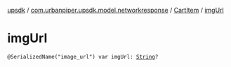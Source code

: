 [upsdk](../../index.md) / [com.urbanpiper.upsdk.model.networkresponse](../index.md) / [CartItem](index.md) / [imgUrl](./img-url.md)

# imgUrl

`@SerializedName("image_url") var imgUrl: `[`String`](https://kotlinlang.org/api/latest/jvm/stdlib/kotlin/-string/index.html)`?`